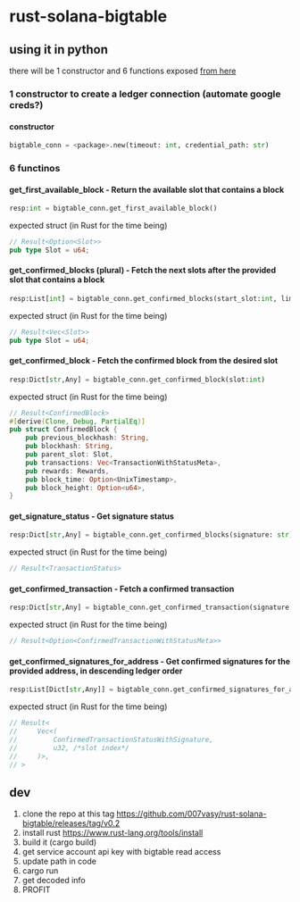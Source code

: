 # rust-solana-bigtable

## using it in python
there will be 1 constructor and 6 functions exposed [from here](https://github.com/solana-labs/solana/blob/master/storage-bigtable/src/lib.rs)

### 1 constructor to create a ledger connection (automate google creds?)
#### constructor

```python
bigtable_conn = <package>.new(timeout: int, credential_path: str)
```

### 6 functinos
#### get_first_available_block - Return the available slot that contains a block 
```python
resp:int = bigtable_conn.get_first_available_block()
```
expected struct (in Rust for the time being)
```rust
// Result<Option<Slot>>
pub type Slot = u64;
```
#### get_confirmed_blocks (plural) - Fetch the next slots after the provided slot that contains a block
```python
resp:List[int] = bigtable_conn.get_confirmed_blocks(start_slot:int, limit: int)
```
expected struct (in Rust for the time being)
```rust
// Result<Vec<Slot>>
pub type Slot = u64;
```

#### get_confirmed_block - Fetch the confirmed block from the desired slot
```python
resp:Dict[str,Any] = bigtable_conn.get_confirmed_block(slot:int)
```
expected struct (in Rust for the time being)
```rust
// Result<ConfirmedBlock>
#[derive(Clone, Debug, PartialEq)]
pub struct ConfirmedBlock {
    pub previous_blockhash: String,
    pub blockhash: String,
    pub parent_slot: Slot,
    pub transactions: Vec<TransactionWithStatusMeta>,
    pub rewards: Rewards,
    pub block_time: Option<UnixTimestamp>,
    pub block_height: Option<u64>,
}
```

#### get_signature_status - Get signature status
```python
resp:Dict[str,Any] = bigtable_conn.get_confirmed_blocks(signature: str)
```

expected struct (in Rust for the time being)
```rust
// Result<TransactionStatus>
```

#### get_confirmed_transaction - Fetch a confirmed transaction
```python
resp:Dict[str,Any] = bigtable_conn.get_confirmed_transaction(signature: str)
```

expected struct (in Rust for the time being)
```rust
// Result<Option<ConfirmedTransactionWithStatusMeta>>
```

#### get_confirmed_signatures_for_address - Get confirmed signatures for the provided address, in descending ledger order
```python
resp:List[Dict[str,Any]] = bigtable_conn.get_confirmed_signatures_for_address(address: str,before_signature: str|None, after_signature:str|None, limit: int|None)
```

expected struct (in Rust for the time being)
```rust
// Result<
//     Vec<(
//         ConfirmedTransactionStatusWithSignature,
//         u32, /*slot index*/
//     )>,
// >
```


## dev

1. clone the repo at this tag https://github.com/007vasy/rust-solana-bigtable/releases/tag/v0.2
1. install rust https://www.rust-lang.org/tools/install
1. build it (cargo build)
1. get service account api key with bigtable read access
1. update path in code
1. cargo run
1. get decoded info
1. PROFIT